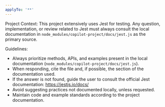 ```yaml
---
applyTo: '**'
---
```


Project Context:
This project extensively uses Jest for testing. Any question, implementation, or review related to Jest must always consult the local documentation in `node_modules/copilot-project/docs/jest.js` as the primary source.

Guidelines:

- Always prioritize methods, APIs, and examples present in the local documentation (`node_modules/copilot-project/docs/jest.js`).
- When responding, cite the file and, if possible, the section of the documentation used.
- If the answer is not found, guide the user to consult the official Jest documentation: https://jestjs.io/docs/
- Avoid suggesting practices not documented locally, unless requested.
- Maintain code and example standards according to the project documentation.
